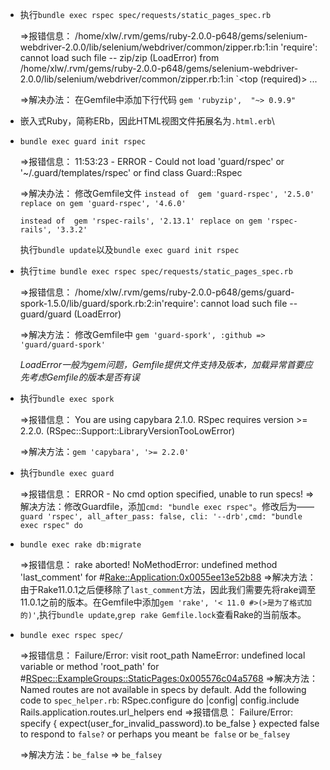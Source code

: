- 执行`bundle exec rspec spec/requests/static_pages_spec.rb`

	=>报错信息：
    	/home/xlw/.rvm/gems/ruby-2.0.0-p648/gems/selenium-webdriver-2.0.0/lib/selenium/webdriver/common/zipper.rb:1:in 'require': cannot load such file -- zip/zip (LoadError)
        from /home/xlw/.rvm/gems/ruby-2.0.0-p648/gems/selenium-webdriver-2.0.0/lib/selenium/webdriver/common/zipper.rb:1:in `<top (required)>
    ...
    
    =>解决办法：
    在Gemfile中添加下行代码
    `gem 'rubyzip',  "~> 0.9.9"`
   
- 嵌入式Ruby，简称ERb，因此HTML视图文件拓展名为`.html.erb`\
- `bundle exec guard init rspec`

	=>报错信息：
    	11:53:23 - ERROR - Could not load 'guard/rspec' or '~/.guard/templates/rspec' or find class Guard::Rspec
    
    =>解决办法：
    修改Gemfile文件
    `instead of 
gem 'guard-rspec', '2.5.0'
replace on
gem 'guard-rspec', '4.6.0'`

	`instead of 
gem 'rspec-rails', '2.13.1'
replace on
gem 'rspec-rails', '3.3.2'`

	执行`bundle update`以及`bundle exec guard init rspec`
    
- 执行`time bundle exec rspec spec/requests/static_pages_spec.rb`

	=>报错信息：
    	/home/xlw/.rvm/gems/ruby-2.0.0-p648/gems/guard-spork-1.5.0/lib/guard/spork.rb:2:in'require': cannot load such file -- guard/guard (LoadError)
   
   =>解决方法：
    修改Gemfile中
    `gem 'guard-spork', :github => 'guard/guard-spork'`
    
	*LoadError一般为gem问题，Gemfile提供文件支持及版本，加载异常首要应先考虑Gemfile的版本是否有误*
    
- 执行`bundle exec spork`

	=>报错信息：
    	You are using capybara 2.1.0. RSpec requires version >= 2.2.0.
        (RSpec::Support::LibraryVersionTooLowError)
    
    =>解决方法：`gem 'capybara', '>= 2.2.0'`
    
- 执行`bundle exec guard`

	=>报错信息：
    	ERROR - No cmd option specified, unable to run specs!
    =>解决方法：修改Guardfile，添加`cmd: "bundle exec rspec"`。修改后为——`guard 'rspec', all_after_pass: false, cli: '--drb',cmd: "bundle exec rspec" do`
- `bundle exec rake db:migrate`

	=>报错信息：
    	rake aborted!
        NoMethodError: undefined method 'last_comment' for #<Rake::Application:0x0055ee13e52b88>
	=>解决方法：由于Rake11.0.1之后便移除了`last_comment`方法，因此我们需要先将rake调至11.0.1之前的版本。在Gemfile中添加`gem 'rake', '< 11.0 #>(>是为了格式加的)'`,执行`bundle update`,`grep rake Gemfile.lock`查看Rake的当前版本。
- `bundle exec rspec spec/`
	
    =>报错信息：
    	Failure/Error: visit root_path 
        NameError:
        undefined local variable or method 'root_path' for #<RSpec::ExampleGroups::StaticPages:0x005576c04a5768>
	=>解决方法：Named routes are not available in specs by default. Add the following code to `spec_helper.rb`:
    	RSpec.configure do |config|
        	config.include Rails.application.routes.url_helpers
        end
	=>报错信息：
    	Failure/Error: specify { expect(user_for_invalid_password).to be_false }
       expected false to respond to `false?` or perhaps you meant `be false` or `be_falsey`   
       
	=>解决方法：`be_false` => `be_falsey`